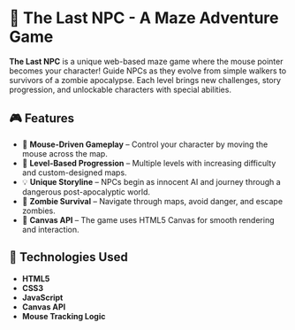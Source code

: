 # 🧠 The Last NPC - A Maze Adventure Game

**The Last NPC** is a unique web-based maze game where the mouse pointer becomes your character! Guide NPCs as they evolve from simple walkers to survivors of a zombie apocalypse. Each level brings new challenges, story progression, and unlockable characters with special abilities.


## 🎮 Features

- 🎯 **Mouse-Driven Gameplay** – Control your character by moving the mouse across the map.
- 🧭 **Level-Based Progression** – Multiple levels with increasing difficulty and custom-designed maps.
- 💡 **Unique Storyline** – NPCs begin as innocent AI and journey through a dangerous post-apocalyptic world.
- 🧟 **Zombie Survival** – Navigate through maps, avoid danger, and escape zombies.
- 📜 **Canvas API** – The game uses HTML5 Canvas for smooth rendering and interaction.

## 🧩 Technologies Used

- **HTML5**
- **CSS3**
- **JavaScript**
- **Canvas API**
- **Mouse Tracking Logic**
